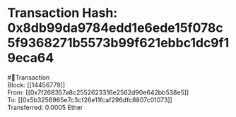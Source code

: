 
Transaction Hash: 0x8db99da9784edd1e6ede15f078c5f9368271b5573b99f621ebbc1dc9f19eca64
====================================================================================
  
#💸Transaction  
Block: [[14456779]]  
From: [[0x7f268357a8c2552623316e2562d90e642bb538e5]]  
To: [[0x5b3256965e7c3cf26e11fcaf296dfc8807c01073]]  
Transferred: 0.0005 Ether